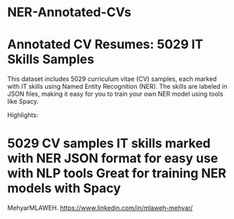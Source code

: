 # NER-Annotated-CVs
Annotated CV Resumes: 5029 IT Skills Samples
================================================
This dataset includes 5029 curriculum vitae (CV) samples, each marked with IT skills using Named Entity Recognition (NER). The skills are labeled in JSON files, making it easy for you to train your own NER model using tools like Spacy.

Highlights:

5029 CV samples
IT skills marked with NER
JSON format for easy use with NLP tools
Great for training NER models with Spacy
================================================
MehyarMLAWEH. 
https://www.linkedin.com/in/mlaweh-mehyar/
